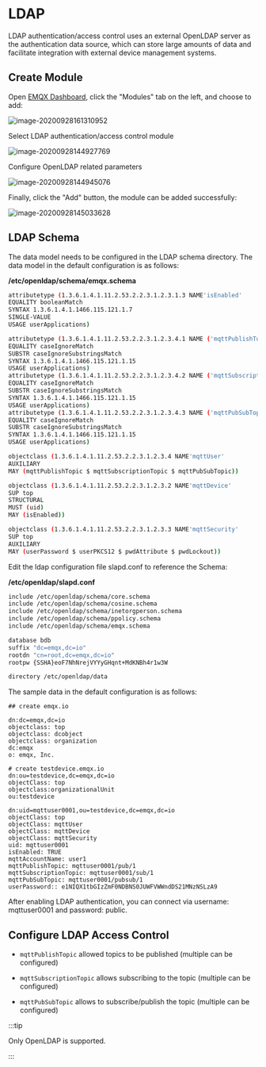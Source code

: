 # LDAP
LDAP authentication/access control uses an external OpenLDAP server as the authentication data source, which can store large amounts of data and facilitate integration with external device management systems.

## Create Module

Open [EMQX Dashboard](http://127.0.0.1:18083/#/modules), click the "Modules" tab on the left, and choose to add:

![image-20200928161310952](./assets/modules.png)

Select LDAP authentication/access control module

![image-20200928144927769](./assets/auth_ldap1.png)

Configure OpenLDAP related parameters

![image-20200928144945076](./assets/auth_ldap2.png)

Finally, click the "Add" button, the module can be added successfully:

![image-20200928145033628](./assets/auth_ldap3.png)

## LDAP Schema

The data model needs to be configured in the LDAP schema directory. The data model in the default configuration is as follows:

**/etc/openldap/schema/emqx.schema**

```bash
attributetype (1.3.6.1.4.1.11.2.53.2.2.3.1.2.3.1.3 NAME'isEnabled'
EQUALITY booleanMatch
SYNTAX 1.3.6.1.4.1.1466.115.121.1.7
SINGLE-VALUE
USAGE userApplications)

attributetype (1.3.6.1.4.1.11.2.53.2.2.3.1.2.3.4.1 NAME ('mqttPublishTopic''mpt')
EQUALITY caseIgnoreMatch
SUBSTR caseIgnoreSubstringsMatch
SYNTAX 1.3.6.1.4.1.1466.115.121.1.15
USAGE userApplications)
attributetype (1.3.6.1.4.1.11.2.53.2.2.3.1.2.3.4.2 NAME ('mqttSubscriptionTopic''mst')
EQUALITY caseIgnoreMatch
SUBSTR caseIgnoreSubstringsMatch
SYNTAX 1.3.6.1.4.1.1466.115.121.1.15
USAGE userApplications)
attributetype (1.3.6.1.4.1.11.2.53.2.2.3.1.2.3.4.3 NAME ('mqttPubSubTopic''mpst')
EQUALITY caseIgnoreMatch
SUBSTR caseIgnoreSubstringsMatch
SYNTAX 1.3.6.1.4.1.1466.115.121.1.15
USAGE userApplications)

objectclass (1.3.6.1.4.1.11.2.53.2.2.3.1.2.3.4 NAME'mqttUser'
AUXILIARY
MAY (mqttPublishTopic $ mqttSubscriptionTopic $ mqttPubSubTopic))

objectclass (1.3.6.1.4.1.11.2.53.2.2.3.1.2.3.2 NAME'mqttDevice'
SUP top
STRUCTURAL
MUST (uid)
MAY (isEnabled))

objectclass (1.3.6.1.4.1.11.2.53.2.2.3.1.2.3.3 NAME'mqttSecurity'
SUP top
AUXILIARY
MAY (userPassword $ userPKCS12 $ pwdAttribute $ pwdLockout))
```

Edit the ldap configuration file slapd.conf to reference the Schema:

**/etc/openldap/slapd.conf**

```bash
include /etc/openldap/schema/core.schema
include /etc/openldap/schema/cosine.schema
include /etc/openldap/schema/inetorgperson.schema
include /etc/openldap/schema/ppolicy.schema
include /etc/openldap/schema/emqx.schema

database bdb
suffix "dc=emqx,dc=io"
rootdn "cn=root,dc=emqx,dc=io"
rootpw {SSHA}eoF7NhNrejVYYyGHqnt+MdKNBh4r1w3W

directory /etc/openldap/data
```

The sample data in the default configuration is as follows:
```
## create emqx.io

dn:dc=emqx,dc=io
objectclass: top
objectclass: dcobject
objectclass: organization
dc:emqx
o: emqx, Inc.

# create testdevice.emqx.io
dn:ou=testdevice,dc=emqx,dc=io
objectClass: top
objectclass:organizationalUnit
ou:testdevice

dn:uid=mqttuser0001,ou=testdevice,dc=emqx,dc=io
objectClass: top
objectClass: mqttUser
objectClass: mqttDevice
objectClass: mqttSecurity
uid: mqttuser0001
isEnabled: TRUE
mqttAccountName: user1
mqttPublishTopic: mqttuser0001/pub/1
mqttSubscriptionTopic: mqttuser0001/sub/1
mqttPubSubTopic: mqttuser0001/pubsub/1
userPassword:: e1NIQX1tbGIzZmF0NDBNS0JUWFVWWndDS21MNzNSLzA9
```

After enabling LDAP authentication, you can connect via username: mqttuser0001 and password: public.

## Configure LDAP Access Control

- `mqttPublishTopic` allowed topics to be published (multiple can be configured)

- `mqttSubscriptionTopic` allows subscribing to the topic (multiple can be configured)
- `mqttPubSubTopic` allows to subscribe/publish the topic (multiple can be configured)

:::tip

Only OpenLDAP is supported. 

:::